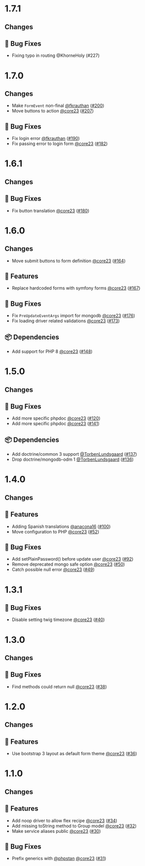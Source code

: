 # 1.7.1

## Changes

## 🐛 Bug Fixes

- Fixing typo in routing @KhorneHoly (#227)

# 1.7.0

## Changes

- Make `FormEvent` non-final [@fkrauthan] ([#200])
- Move buttons to action [@core23] ([#207])

## 🐛 Bug Fixes

- Fix login error [@fkrauthan] ([#190])
- Fix passing error to login form [@core23] ([#182])

# 1.6.1

## Changes

## 🐛 Bug Fixes

- Fix button translation [@core23] ([#180])

# 1.6.0

## Changes

- Move submit buttons to form definition [@core23] ([#164])

## 🚀 Features

- Replace hardcoded forms with symfony forms [@core23] ([#167])

## 🐛 Bug Fixes

- Fix `PreUpdateEventArgs` import for mongodb [@core23] ([#176])
- Fix loading driver related validations [@core23] ([#173])

## 📦 Dependencies

- Add support for PHP 8 [@core23] ([#148])

# 1.5.0

## Changes

## 🐛 Bug Fixes

- Add more specific phpdoc [@core23] ([#120])
- Add more specific phpdoc [@core23] ([#141])

## 📦 Dependencies

- Add doctrine/common 3 support [@TorbenLundsgaard] ([#137])
- Drop doctrine/mongodb-odm 1 [@TorbenLundsgaard] ([#136])

# 1.4.0

## Changes

## 🚀 Features

- Adding Spanish translations [@anacona16] ([#100])
- Move configuration to PHP [@core23] ([#52])

## 🐛 Bug Fixes

- Add setPlainPassword() before update user [@core23] ([#92])
- Remove deprecated mongo safe option [@core23] ([#50])
- Catch possible null error [@core23] ([#49])

# 1.3.1

## 🐛 Bug Fixes

- Disable setting twig timezone [@core23] ([#40])

# 1.3.0

## Changes

## 🐛 Bug Fixes

- Find methods could return null [@core23] ([#38])

# 1.2.0

## Changes

## 🚀 Features

- Use bootstrap 3 layout as default form theme [@core23] ([#36])

# 1.1.0

## Changes

## 🚀 Features

- Add noop driver to allow flex recipe [@core23] ([#34])
- Add missing toString method to Group model [@core23] ([#32])
- Make service aliases public [@core23] ([#30])

## 🐛 Bug Fixes

- Prefix generics with [@phpstan] [@core23] ([#31])

[#141]: https://github.com/nucleos/NucleosUserBundle/pull/141
[#137]: https://github.com/nucleos/NucleosUserBundle/pull/137
[#136]: https://github.com/nucleos/NucleosUserBundle/pull/136
[#120]: https://github.com/nucleos/NucleosUserBundle/pull/120
[#100]: https://github.com/nucleos/NucleosUserBundle/pull/100
[#92]: https://github.com/nucleos/NucleosUserBundle/pull/92
[#52]: https://github.com/nucleos/NucleosUserBundle/pull/52
[#50]: https://github.com/nucleos/NucleosUserBundle/pull/50
[#49]: https://github.com/nucleos/NucleosUserBundle/pull/49
[#40]: https://github.com/nucleos/NucleosUserBundle/pull/40
[#38]: https://github.com/nucleos/NucleosUserBundle/pull/38
[#36]: https://github.com/nucleos/NucleosUserBundle/pull/36
[#34]: https://github.com/nucleos/NucleosUserBundle/pull/34
[#32]: https://github.com/nucleos/NucleosUserBundle/pull/32
[#31]: https://github.com/nucleos/NucleosUserBundle/pull/31
[#30]: https://github.com/nucleos/NucleosUserBundle/pull/30
[@phpstan]: https://github.com/phpstan
[@core23]: https://github.com/core23
[@anacona16]: https://github.com/anacona16
[@TorbenLundsgaard]: https://github.com/TorbenLundsgaard
[#176]: https://github.com/nucleos/NucleosUserBundle/pull/176
[#173]: https://github.com/nucleos/NucleosUserBundle/pull/173
[#167]: https://github.com/nucleos/NucleosUserBundle/pull/167
[#164]: https://github.com/nucleos/NucleosUserBundle/pull/164
[#148]: https://github.com/nucleos/NucleosUserBundle/pull/148
[#180]: https://github.com/nucleos/NucleosUserBundle/pull/180
[#207]: https://github.com/nucleos/NucleosUserBundle/pull/207
[#200]: https://github.com/nucleos/NucleosUserBundle/pull/200
[#190]: https://github.com/nucleos/NucleosUserBundle/pull/190
[#182]: https://github.com/nucleos/NucleosUserBundle/pull/182
[@fkrauthan]: https://github.com/fkrauthan
